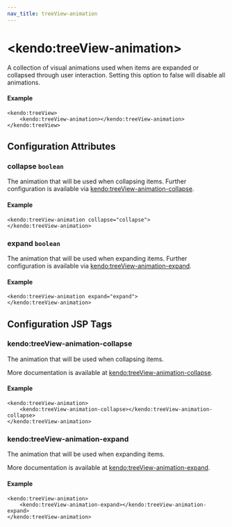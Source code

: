 ```yaml
---
nav_title: treeView-animation
---
```


# \<kendo:treeView-animation\>

A collection of visual animations used when items are expanded or collapsed through user interaction.
Setting this option to false will disable all animations.

#### Example
    <kendo:treeView>
        <kendo:treeView-animation></kendo:treeView-animation>
    </kendo:treeView>

## Configuration Attributes

### collapse `boolean`

The animation that will be used when collapsing items. Further configuration is available via [kendo:treeView-animation-collapse](#kendo-treeView-animation-collapse). 

#### Example
    <kendo:treeView-animation collapse="collapse">
    </kendo:treeView-animation>

### expand `boolean`

The animation that will be used when expanding items. Further configuration is available via [kendo:treeView-animation-expand](#kendo-treeView-animation-expand). 

#### Example
    <kendo:treeView-animation expand="expand">
    </kendo:treeView-animation>


##  Configuration JSP Tags

### kendo:treeView-animation-collapse

The animation that will be used when collapsing items.

More documentation is available at [kendo:treeView-animation-collapse](/api/wrappers/jsp/treeview/animation-collapse).

#### Example

    <kendo:treeView-animation>
        <kendo:treeView-animation-collapse></kendo:treeView-animation-collapse>
    </kendo:treeView-animation>

### kendo:treeView-animation-expand

The animation that will be used when expanding items.

More documentation is available at [kendo:treeView-animation-expand](/api/wrappers/jsp/treeview/animation-expand).

#### Example

    <kendo:treeView-animation>
        <kendo:treeView-animation-expand></kendo:treeView-animation-expand>
    </kendo:treeView-animation>

